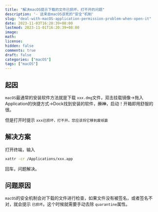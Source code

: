 ```yaml
---
title: "解决macOS提示下载的文件已损坏，打不开的问题"
description: '- 这来自macOS该死的"安全"机制'
slug: "deal-with-macOS-application-permission-problem-when-open-it"
date: 2023-11-03T16:20:39+08:00
lastmod: 2023-11-01T16:20:39+08:00
image: 
math: 
license: 
hidden: false
comments: true
draft: false
categories: ["macOS"]
tags: ["macOS"]
---
```

## 起因

`macOS`最通常的安装软件方法就是下载 `xxx.dmg`文件，双击挂载镜像->拖入Application的快捷方式->Dock找到安装的软件，~~原神~~，启动！开箱即用舒服的很。

但是打开时提示 `xxx已损坏，打不开。您应该将它移到废纸篓`

## 解决方案

打开终端，输入

```bash
xattr -cr /Applications/xxx.app
```

回车，问题解决。

## 问题原因

`macOS`的安全机制会对下载的文件进行检查，如果文件没有被签名，或者签名不对，就会提示 `已损坏`。这个时候就需要手动去除 `quarantine`属性。
